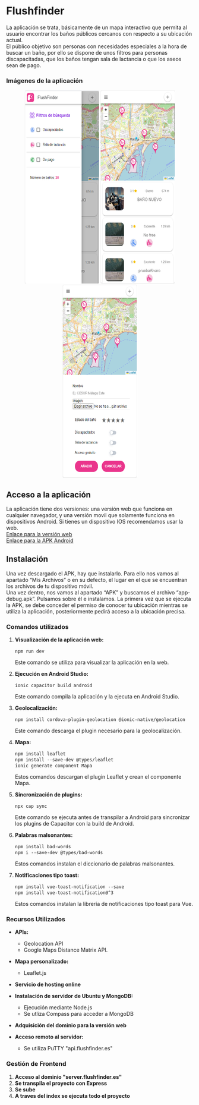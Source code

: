 # Flushfinder 
La aplicación se trata, básicamente de un mapa interactivo que permita al usuario encontrar los baños públicos cercanos con respecto a su ubicación actual.<br/>
El público objetivo son personas con necesidades especiales a la hora de buscar un baño, por ello se dispone de unos filtros para personas discapacitadas, que los baños tengan sala de lactancia o que los aseos sean de pago.

### Imágenes de la aplicación

<div align="center">
    <img src="imagenesMD/imagen1Flushfinder.png" alt="Imagen1" width="200" height="520"> <img src="imagenesMD/imagen2Flushfinder.png" alt="Imagen2" width="200" height="520"> <img src="imagenesMD/imagen3Flushfinder.png"         alt="Imagen3" width="200" height="520">
</div>


## Acceso a la aplicación
La aplicación tiene dos versiones: una versión web que funciona en cualquier navegador, y una versión movil que solamente funciona en dispositivos Android. Si tienes un dispositivo IOS recomendamos usar la web.<br/>
[Enlace para la versión web](http:flushfinder.es) <br/>
[Enlace para la APK Android](https://drive.google.com/file/d/1Oe-ADzJXUDyc1gfMprQjtc5mAXPSJYkJ/view?usp=sharing)

## Instalación
Una vez descargado el APK, hay que instalarlo. Para ello nos vamos al apartado “Mis Archivos” o en su defecto, el lugar en el que se encuentran los archivos de tu dispositivo móvil.  <br/>
Una vez dentro, nos vamos al apartado “APK” y buscamos el archivo “app-debug.apk”. Pulsamos sobre él e instalamos. La primera vez que se ejecuta la APK, se debe conceder el permiso de conocer tu ubicación mientras
se utiliza la aplicación, posteriormente pedirá acceso a la ubicación precisa.

### Comandos utilizados

1. **Visualización de la aplicación web:**
    ```
    npm run dev
    ```
    Este comando se utiliza para visualizar la aplicación en la web.


2. **Ejecución en Android Studio:**
    ```
    ionic capacitor build android
    ```
    Este comando compila la aplicación y la ejecuta en Android Studio.


3. **Geolocalización:**
    ```
    npm install cordova-plugin-geolocation @ionic-native/geolocation
    ```
    Este comando descarga el plugin necesario para la geolocalización.


4. **Mapa:**
    ```
    npm install leaflet
    npm install --save-dev @types/leaflet
    ionic generate component Mapa
    ```
    Estos comandos descargan el plugin Leaflet y crean el componente Mapa.


5. **Sincronización de plugins:**
    ```
    npx cap sync
    ```
    Este comando se ejecuta antes de transpilar a Android para sincronizar los plugins de Capacitor con la build de Android.


6. **Palabras malsonantes:**
    ```
    npm install bad-words
    npm i --save-dev @types/bad-words
    ```
    Estos comandos instalan el diccionario de palabras malsonantes.


7. **Notificaciones tipo toast:**
    ```
    npm install vue-toast-notification --save
    npm install vue-toast-notification@^3
    ```
    Estos comandos instalan la librería de notificaciones tipo toast para Vue.


### Recursos Utilizados

- **APIs:**
    - Geolocation API
    - Google Maps Distance Matrix API.

- **Mapa personalizado:**
    - Leaflet.js

- **Servicio de hosting online**

- **Instalación de servidor de Ubuntu y MongoDB:**
    - Ejecución mediante Node.js
    - Se utliza Compass para acceder a MongoDB

- **Adquisición del dominio para la versión web**
  
- **Acceso remoto al servidor:**
  - Se utiliza PuTTY "api.flushfinder.es"

### Gestión de Frontend
1. **Acceso al dominio "server.flushfinder.es"**
2. **Se transpila el proyecto con Express**
3. **Se sube**
4. **A traves del index se ejecuta todo el proyecto**


